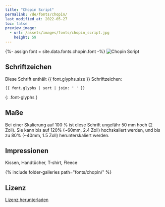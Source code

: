 ```yaml
---
title: "Chopin Script"
permalink: /de/fonts/chopin/
last_modified_at: 2022-05-27
toc: false
preview_image:
  - url: /assets/images/fonts/chopin_script.jpg
    height: 59
---
```

{%- assign font = site.data.fonts.chopin.font -%} 
![Chopin Script](/assets/images/fonts/chopin_script.jpg)


## Schriftzeichen

Diese Schrift enthält  {{ font.glyphs.size }} Schriftzeichen:

```
{{ font.glyphs | sort | join: ' ' }}
```
{: .font-glyphs }

 
## Maße

Bei einer Skalierung auf 100 % ist diese Schrift ungefähr 50 mm hoch (2 Zoll).
Sie kann bis auf 120% (~60mm, 2.4 Zoll) hochskaliert werden, und bis zu 80% (~40mm, 1.5 Zoll) herunterskaliert werden.


## Impressionen

Kissen, Handtücher, T-shirt, Fleece

{% include folder-galleries path="fonts/chopin/" %}


## Lizenz

[Lizenz herunterladen](https://github.com/inkstitch/inkstitch/tree/main/fonts/chopin/LICENSE)

